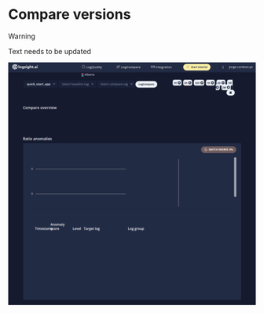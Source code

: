 # Compare versions

> [!WARNING]
> Text needs to be updated 


![Log compare](../assets/images/log_compare.png)

